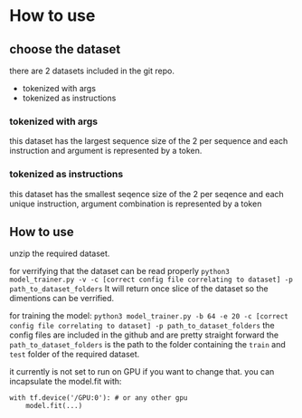 # How to use

## choose the dataset
there are 2 datasets included in the git repo.

 - tokenized with args
 - tokenized as instructions
 
### tokenized with args
this dataset has the largest sequence size of the 2 per sequence and each instruction and argument is represented by a token.

### tokenized as instructions
this dataset has the smallest seqence size of the 2 per seqence and each unique instruction, argument combination is represented by a token


## How to use
unzip the required dataset.

for verrifying that the dataset can be read properly 
`python3 model_trainer.py -v -c [correct config file correlating to dataset] -p path_to_dataset_folders`
It will return once slice of the dataset so the dimentions can be verrified.

for training the model:
`python3 model_trainer.py -b 64 -e 20 -c [correct config file correlating to dataset] -p path_to_dataset_folders`
the config files are included in the github and are pretty straight forward
the `path_to_dataset_folders` is the path to the folder containing the `train` and `test` folder of the required dataset.

it currently is not set to run on GPU if you want to change that. you can incapsulate the model.fit with:
```
with tf.device('/GPU:0'): # or any other gpu
	model.fit(...)
```

